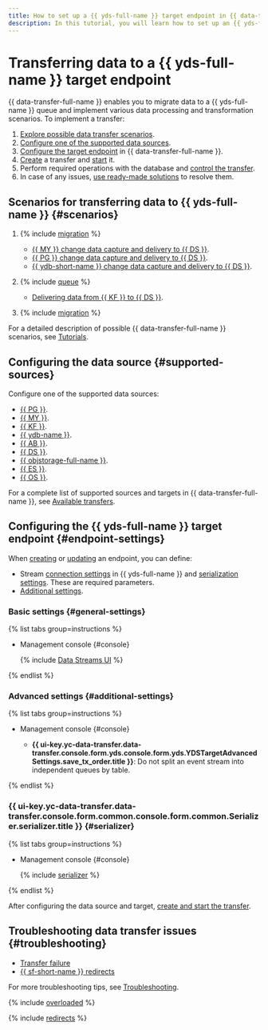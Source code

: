 ```yaml
---
title: How to set up a {{ yds-full-name }} target endpoint in {{ data-transfer-full-name }}
description: In this tutorial, you will learn how to set up an {{ yds-full-name }} target endpoint in {{ data-transfer-full-name }}.
---
```

# Transferring data to a {{ yds-full-name }} target endpoint


{{ data-transfer-full-name }} enables you to migrate data to a {{ yds-full-name }} queue and implement various data processing and transformation scenarios. To implement a transfer:

1. [Explore possible data transfer scenarios](#scenarios).
1. [Configure one of the supported data sources](#supported-sources).
1. [Configure the target endpoint](#endpoint-settings) in {{ data-transfer-full-name }}.
1. [Create](../../transfer.md#create) a transfer and [start](../../transfer.md#activate) it.
1. Perform required operations with the database and [control the transfer](../../monitoring.md).
1. In case of any issues, [use ready-made solutions](#troubleshooting) to resolve them.

## Scenarios for transferring data to {{ yds-full-name }} {#scenarios}

1. {% include [migration](../../../../_includes/data-transfer/scenario-captions/cdc.md) %}
    * [{{ MY }} change data capture and delivery to {{ DS }}](../../../tutorials/mmy-to-yds.md).
    * [{{ PG }} change data capture and delivery to {{ DS }}](../../../tutorials/mpg-to-yds.md).
    * [{{ ydb-short-name }} change data capture and delivery to {{ DS }}](../../../tutorials/ydb-to-yds.md).

1. {% include [queue](../../../../_includes/data-transfer/scenario-captions/queue.md) %}
  
    * [Delivering data from {{ KF }} to {{ DS }}](../../../tutorials/mkf-to-yds.md).

1. {% include [migration](../../../../_includes/data-transfer/scenario-captions/migration.md) %}

For a detailed description of possible {{ data-transfer-full-name }} scenarios, see [Tutorials](../../../tutorials/index.md).

## Configuring the data source {#supported-sources}

Configure one of the supported data sources:

* [{{ PG }}](../source/postgresql.md).
* [{{ MY }}](../source/mysql.md).
* [{{ KF }}](../source/kafka.md).
* [{{ ydb-name }}](../source/ydb.md).
* [{{ AB }}](../../../transfer-matrix.md#airbyte).
* [{{ DS }}](../source/data-streams.md).
* [{{ objstorage-full-name }}](../source/object-storage.md).
* [{{ ES }}](../source/elasticsearch.md).
* [{{ OS }}](../source/opensearch.md).

For a complete list of supported sources and targets in {{ data-transfer-full-name }}, see [Available transfers](../../../transfer-matrix.md).

## Configuring the {{ yds-full-name }} target endpoint {#endpoint-settings}

When [creating](../index.md#create) or [updating](../index.md#update) an endpoint, you can define:

* Stream [connection settings](#general-settings) in {{ yds-full-name }} and [serialization settings](#serializer). These are required parameters.
* [Additional settings](#additional-settings).

### Basic settings {#general-settings}

{% list tabs group=instructions %}

- Management console {#console}

    {% include [Data Streams UI](../../../../_includes/data-transfer/necessary-settings/ui/yandex-data-streams-target.md) %}

{% endlist %}

### Advanced settings {#additional-settings}

{% list tabs group=instructions %}

- Management console {#console}

    * **{{ ui-key.yc-data-transfer.data-transfer.console.form.yds.console.form.yds.YDSTargetAdvancedSettings.save_tx_order.title }}**: Do not split an event stream into independent queues by table.

{% endlist %}

### {{ ui-key.yc-data-transfer.data-transfer.console.form.common.console.form.common.Serializer.serializer.title }} {#serializer}

{% list tabs group=instructions %}

- Management console {#console}

    {% include [serializer](../../../../_includes/data-transfer/serializer.md) %}

{% endlist %}

After configuring the data source and target, [create and start the transfer](../../transfer.md#create).

## Troubleshooting data transfer issues {#troubleshooting}

* [Transfer failure](#overloaded)
* [{{ sf-short-name }} redirects](#redirects)

For more troubleshooting tips, see [Troubleshooting](../../../troubleshooting/index.md).

{% include [overloaded](../../../../_includes/data-transfer/troubles/overloaded.md) %}

{% include [redirects](../../../../_includes/data-transfer/troubles/data-streams/data-streams-redirects.md) %}